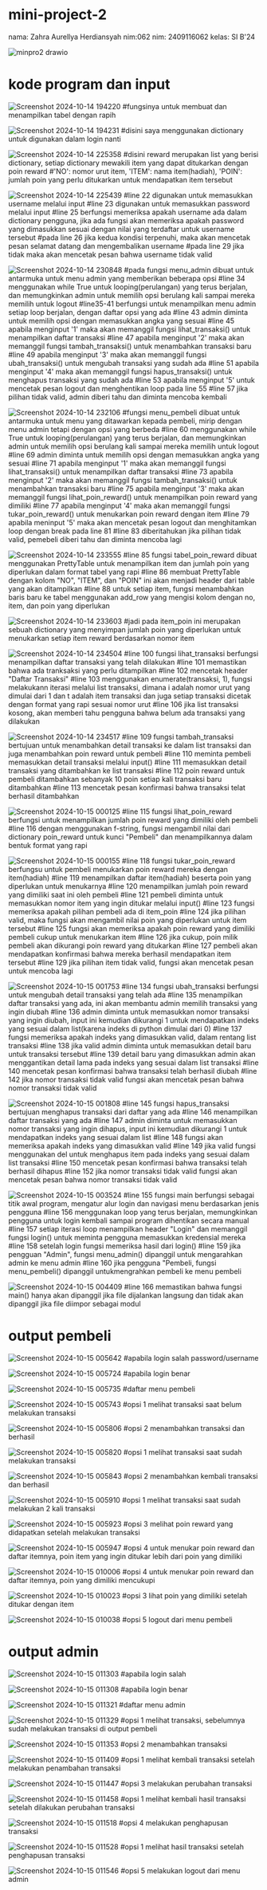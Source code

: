 # mini-project-2
nama: Zahra Aurellya Herdiansyah nim:062 
nim: 2409116062
kelas: SI B'24



![minpro2 drawio](https://github.com/user-attachments/assets/f3d4df36-59c8-42fc-bdb4-ef4a719bd5e7)



# kode program dan input
![Screenshot 2024-10-14 194220](https://github.com/user-attachments/assets/6d411a8c-a612-41bd-88b4-1e3a2f230502)
#fungsinya untuk membuat dan menampilkan tabel dengan rapih

![Screenshot 2024-10-14 194231](https://github.com/user-attachments/assets/bab67fa9-ebca-49de-8a4a-5fc1cacf147b)
#disini saya menggunakan dictionary untuk digunakan dalam login nanti

![Screenshot 2024-10-14 225358](https://github.com/user-attachments/assets/e59c2cc8-a333-4e58-a11c-cc969eb7c61d)
#disini reward merupakan list yang berisi dictionary, setiap dictionary mewakili item yang dapat ditukarkan dengan poin reward
#'NO': nomor urut item, 'ITEM': nama item(hadiah), 'POIN': jumlah poin yang perlu ditukarkan untuk mendapatkan item tersebut

![Screenshot 2024-10-14 225439](https://github.com/user-attachments/assets/a8487966-3656-42ab-bfdb-a24a06fb22cb)
#line 22 digunakan untuk memasukkan username melalui input
#line 23 digunakan untuk memasukkan password melalui input
#line 25 berfungsi memeriksa apakah username ada dalam dictionary pengguna, jika ada fungsi akan memeriksa apakah password yang dimasukkan sesuai dengan nilai yang terdaftar untuk username tersebut
#pada line 26 jika kedua kondisi terpenuhi, maka akan mencetak pesan selamat datang dan mengembalikan username
#pada line 29 jika tidak maka akan mencetak pesan bahwa username tidak valid

![Screenshot 2024-10-14 230848](https://github.com/user-attachments/assets/49d2e51b-1b96-4db4-a3e4-052c6c68e5d2)
#pada fungsi menu_admin dibuat untuk antarmuka untuk menu admin yang memberikan beberapa opsi
#line 34 menggunakan while True untuk looping(perulangan) yang terus berjalan, dan memungkinkan admin untuk memilih opsi berulang kali sampai mereka memilih untuk  logout
#line35-41 berfungsi untuk menampilkan menu admin setiap loop berjalan, dengan daftar opsi yang ada
#line 43  admin diminta untuk memilih opsi dengan memasukkan angka yang sesuai
#line 45 apabila menginput '1' maka akan memanggil fungsi lihat_transaksi() untuk menampilkan daftar transaksi
#line 47 apabila menginput '2' maka akan memanggil fungsi tambah_transaksi() untuk menambahkan transaksi baru
#line 49 apabila menginput '3' maka akan memanggil fungsi ubah_transaksi() untuk mengubah transaksi yang sudah ada
#line 51 apabila menginput '4' maka akan memanggil fungsi hapus_transaksi() untuk menghapus transaksi yang sudah ada
#line 53 apabila menginput '5' untuk mencetak pesan logout dan menghentikan loop pada line 55
#line 57 jika pilihan tidak valid, admin diberi tahu dan diminta mencoba kembali

![Screenshot 2024-10-14 232106](https://github.com/user-attachments/assets/5c130d99-31e2-4e7b-8405-d428ba8a33fb)
#fungsi menu_pembeli dibuat untuk antarmuka untuk menu yang ditawarkan kepada pembeli, mirip dengan menu admin tetapi dengan opsi yang berbeda
#line 60 menggunakan while True untuk looping(perulangan) yang terus berjalan, dan memungkinkan admin untuk memilih opsi berulang kali sampai mereka memilih untuk  logout
#line 69 admin diminta untuk memilih opsi dengan memasukkan angka yang sesuai
#line 71 apabila menginput '1' maka akan memanggil fungsi lihat_transaksi() untuk menampilkan daftar transaksi
#line 73 apabila menginput '2' maka akan memanggil fungsi tambah_transaksi() untuk menambahkan transaksi baru
#line 75 apabila menginput '3'  maka akan memanggil fungsi lihat_poin_reward() untuk menampilkan poin reward yang dimiliki
#line 77 apabila menginput '4' maka akan memanggil fungsi tukar_poin_reward() untuk menukarkan poin reward dengan item
#line 79 apabila meninput '5' maka akan mencetak pesan logout dan menghitamkan loop dengan break pada line 81
#line 83 diberitahukan jika pilihan tidak valid, pemebeli diberi tahu dan diminta mencoba lagi

![Screenshot 2024-10-14 233555](https://github.com/user-attachments/assets/3261e6a0-8fca-4401-8346-875952bcc1d7)
#line 85 fungsi tabel_poin_reward dibuat menggunakan PrettyTable untuk menampilkan item dan jumlah poin yang diperlukan dalam format tabel yang rapi
#line 86 membuat PrettyTable dengan kolom "NO", "ITEM", dan "POIN" ini akan menjadi header dari table yang akan ditampilkan
#line 88 untuk setiap item, fungsi menambahkan baris baru ke tabel menggunakan add_row yang mengisi kolom dengan no, item, dan poin yang diperlukan

![Screenshot 2024-10-14 233603](https://github.com/user-attachments/assets/8e0e7d1d-133e-4096-99bd-bf180e7bcc94)
#jadi pada item_poin ini merupakan sebuah dictionary yang menyimpan jumlah poin yang diperlukan untuk menukarkan setiap item reward berdasarkan nomor item

![Screenshot 2024-10-14 234504](https://github.com/user-attachments/assets/94e6b75d-7850-413f-b6ec-c074925f3c32)
#line 100 fungsi lihat_transaksi berfungsi menampilkan daftar transaksi yang telah dilakukan
#line 101 memastikan bahwa ada tranksaksi yang perlu ditampilkan
#line 102 mencetak header "Daftar Transaksi"
#line 103 menggunakan enumerate(transaksi, 1), fungsi melakukann iterasi melalui list transaksi, dimana i adalah nomor urut yang dimulai dari 1 dan t adalah item  transaksi dan juga setiap transaksi  dicetak dengan format yang rapi sesuai nomor urut
#line 106 jika list transaksi kosong, akan memberi tahu pengguna bahwa belum ada transaksi yang dilakukan

![Screenshot 2024-10-14 234517](https://github.com/user-attachments/assets/07f6d52e-559f-4598-b668-fea2054dbb4c)
#line 109 fungsi tambah_transaksi bertujuan untuk menambahkan detail transaksi ke dalam list  transaksi dan juga menambahkan poin reward untuk pembeli
#line 110 meminta pembeli memasukkan detail transaksi melalui input()
#line 111 memasukkan detail transaksi yang ditambahkan ke list transaksi
#line 112 poin reward untuk pembeli ditambahkan sebanyak 10 poin setiap kali transaksi baru ditambahkan
#line 113 mencetak pesan konfirmasi bahwa transaksi telat berhasil ditambahkan

![Screenshot 2024-10-15 000125](https://github.com/user-attachments/assets/570f0f90-fd7f-4e74-ba40-6da3ed019cd2)
#line 115 fungsi lihat_poin_reward berfungsi untuk menampilkan jumlah poin reward yang dimiliki oleh pembeli
#line 116 dengan menggunakan f-string, fungsi mengambil nilai dari dictionary poin_reward untuk kunci "Pembeli" dan menampilkannya dalam bentuk format yang rapi

![Screenshot 2024-10-15 000155](https://github.com/user-attachments/assets/adb42c5b-5834-4d1a-9422-c96edabe8726)
#line 118 fungsi tukar_poin_reward berfungsu untuk pembeli menukarkan poin reward mereka dengan item(hadiah)
#line 119 menampilkan daftar item(hadiah) beserta poin yang diperlukan untuk menukarnya
#line 120 menampilkan jumlah poin reward yang dimiliki saat ini oleh pembeli
#line 121 pembeli diminta untuk memasukkan nomor item yang ingin ditukar melalui input()
#line 123 fungsi memeriksa apakah pilihan pembeli ada di item_poin
#line 124 jika pilihan valid, maka fungsi akan mengambil nilai poin yang diperlukan untuk item tersebut
#line 125 fungsi akan memeriksa apakah poin reward yang dimiliki pembeli cukup untuk menukarkan item
#line 126 jika cukup, poin milik pembeli akan dikurangi poin reward yang ditukarkan
#line 127 pembeli akan mendapatkan konfirmasi bahwa mereka berhasil mendapatkan item tersebut
#line 129 jika pilihan item tidak valid, fungsi akan mencetak pesan untuk mencoba lagi

![Screenshot 2024-10-15 001753](https://github.com/user-attachments/assets/e35a53fd-b540-4ae5-9d2f-5c619440dbaf)
#line 134 fungsi ubah_transaksi berfungsi untuk mengubah detail transaksi yang telah ada
#line 135 menampilkan daftar transaksi yang ada, ini akan membantu admin memilih transaksi yang ingin diubah
#line 136 admin diminta untuk memasukkan nomor transaksi yang ingin diubah, input ini kemudian dikurangi 1 untuk mendapatkan indeks yang sesuai dalam list(karena indeks di python dimulai dari 0)
#line 137 fungsi memeriksa apakah indeks yang dimasukkan valid, dalam rentang list transaksi
#line 138  jika valid admin diminta untuk memasukkan detail baru untuk transaksi tersebut
#line 139 detail baru yang dimasukkan admin akan menggantikan detail lama pada indeks yang sesuai dalam list transaksi
#line 140 mencetak pesan konfirmasi bahwa transaksi telah berhasil diubah
#line 142 jika nomor transaksi tidak valid fungsi akan mencetak pesan bahwa nomor transaksi tidak valid

![Screenshot 2024-10-15 001808](https://github.com/user-attachments/assets/95350300-15b6-4f93-81a3-166f2f777563)
#line 145 fungsi hapus_transaksi bertujuan menghapus transaksi dari daftar yang ada
#line 146 menampilkan daftar transaksi yang ada
#line 147 admin diminta untuk memasukkan nomor transaksi yang ingin dihapus, input ini kemudian dikurangi 1 untuk mendapatkan indeks yang sesuai dalam list
#line 148 fungsi akan memeriksa apakah indeks yang dimasukkan valid
#line 149 jika valid fungsi menggunakan del untuk menghapus item pada indeks yang sesuai dalam list transaksi
#line 150 mencetak pesan konfirmasi bahwa transaksi telah berhasil dihapus
#line 152 jika nomor transaksi tidak valid fungsi akan mencetak pesan bahwa nomor transaksi tidak valid

![Screenshot 2024-10-15 003524](https://github.com/user-attachments/assets/9811f580-9e6a-4bf8-8e4c-ae2fe762f1d2)
#line 155 fungsi main berfungsi sebagai titik awal program, mengatur alur login dan navigasi menu berdasarkan jenis pengguna
#line 156  menggunakan loop yang terus berjalan, memungkinkan pengguna untuk login kembali sampai program dihentikan secara manual\
#line 157 setiap iterasi loop menampilkan header "Login" dan memanggil fungsi login() untuk  meminta pengguna memasukkan kredensial mereka
#line 158 setelah login fungsi memeriksa hasil dari login()
#line 159 jika pengguan "Admin", fungsi menu_admin() dipanggil untuk mengarahkan admin ke menu admin
#line 160 jika pengguna "Pembeli, fungsi menu_pembeli() dipanggil untukmengrahkan pembeli ke menu  pembeli

![Screenshot 2024-10-15 004409](https://github.com/user-attachments/assets/9179ea60-89a6-4f65-bf83-37cd1fb9adb9)
#line 166  memastikan bahwa fungsi main() hanya akan dipanggil jika file dijalankan langsung dan tidak  akan dipanggil jika file diimpor sebagai modul


# output pembeli
![Screenshot 2024-10-15 005642](https://github.com/user-attachments/assets/4bf87b8d-1f04-41c7-9f91-61590e3428a5)
#apabila login salah password/username

![Screenshot 2024-10-15 005724](https://github.com/user-attachments/assets/0126c8a1-8850-455a-be81-3227fecee893)
#apabila login benar

![Screenshot 2024-10-15 005735](https://github.com/user-attachments/assets/5aec7c2a-173c-4bcd-b24c-8e7114092eca)
#daftar menu pembeli

![Screenshot 2024-10-15 005743](https://github.com/user-attachments/assets/9900b540-9821-43ec-8f2c-6033bc763626)
#opsi 1 melihat transaksi saat belum melakukan transaksi

![Screenshot 2024-10-15 005806](https://github.com/user-attachments/assets/8a5e510f-8294-47b8-9899-a1cad103a503)
#opsi 2 menambahkan transaksi dan berhasil

![Screenshot 2024-10-15 005820](https://github.com/user-attachments/assets/8bcb307c-8a71-421f-970b-e03397749f72)
#opsi 1 melihat transaksi saat sudah melakukan transaksi

![Screenshot 2024-10-15 005843](https://github.com/user-attachments/assets/e6ec3a3a-ead6-4925-bc24-74b5020e593e)
#opsi 2 menambahkan kembali transaksi dan berhasil

![Screenshot 2024-10-15 005910](https://github.com/user-attachments/assets/9b670790-7d57-4cc1-9fd7-fe4780788b6a)
#opsi  1 melihat transaksi saat sudah melakukan 2 kali transaksi

![Screenshot 2024-10-15 005923](https://github.com/user-attachments/assets/cdefde1b-9dfb-42e2-8390-f4d5a406bd1c)
#opsi 3 melihat poin reward yang didapatkan setelah melakukan transaksi

![Screenshot 2024-10-15 005947](https://github.com/user-attachments/assets/823b49e8-5988-4805-9171-227b73523a28)
#opsi 4 untuk menukar poin reward dan daftar itemnya, poin item yang ingin ditukar lebih dari poin yang dimiliki

![Screenshot 2024-10-15 010006](https://github.com/user-attachments/assets/1a9f8522-745e-4beb-ac9e-4d3f52f721f3)
#opsi 4 untuk menukar poin reward dan daftar itemnya, poin yang dimiliki mencukupi 

![Screenshot 2024-10-15 010023](https://github.com/user-attachments/assets/a4ca3256-c986-4d80-a82d-4ea05ca222e3)
#opsi 3 lihat poin yang dimiliki setelah ditukar dengan item

![Screenshot 2024-10-15 010038](https://github.com/user-attachments/assets/2eb6f7bb-06b3-4fdb-8a0a-b1da8fb1f718)
#opsi 5 logout dari menu pembeli

# output admin
![Screenshot 2024-10-15 011303](https://github.com/user-attachments/assets/4f1a0e87-1077-4135-8861-0555733bfff3)
#apabila login salah

![Screenshot 2024-10-15 011308](https://github.com/user-attachments/assets/234ae651-d0d7-4571-86d2-73a5f0ef53ab)
#apabila login benar

![Screenshot 2024-10-15 011321](https://github.com/user-attachments/assets/3679e746-2598-4cbc-b334-9665efa8afdf)
#daftar menu admin

![Screenshot 2024-10-15 011329](https://github.com/user-attachments/assets/b320a2c5-0daf-4e5f-b5f3-c4dd6698e406)
#opsi  1 melihat transaksi, sebelumnya sudah melakukan transaksi di output pembeli

![Screenshot 2024-10-15 011353](https://github.com/user-attachments/assets/8629dffb-18c2-4e00-83e8-a4c092f34fc6)
#opsi 2 menambahkan transaksi

![Screenshot 2024-10-15 011409](https://github.com/user-attachments/assets/9f8eaf79-5ec2-45b8-93f6-0d2425f29c0e)
#opsi 1 melihat kembali transaksi setelah melakukan penambahan transaksi

![Screenshot 2024-10-15 011447](https://github.com/user-attachments/assets/1dba6b8b-6966-485a-92b3-9026c359c707)
#opsi 3 melakukan perubahan transaksi

![Screenshot 2024-10-15 011458](https://github.com/user-attachments/assets/99db2788-796a-4277-8561-fcd537078c60)
#opsi 1 melihat kembali hasil transaksi setelah dilakukan perubahan transaksi

![Screenshot 2024-10-15 011518](https://github.com/user-attachments/assets/82298ff1-5958-4bae-bc35-f2e3fe64fb15)
#opsi 4 melakukan penghapusan transaksi 

![Screenshot 2024-10-15 011528](https://github.com/user-attachments/assets/633ea2ab-f87f-4c4d-802a-fdfb01562014)
#opsi 1 melihat hasil transaksi setelah penghapusan transaksi

![Screenshot 2024-10-15 011546](https://github.com/user-attachments/assets/773a846b-750c-447f-8014-069f4d35acea)
#opsi 5 melakukan logout dari menu admin



